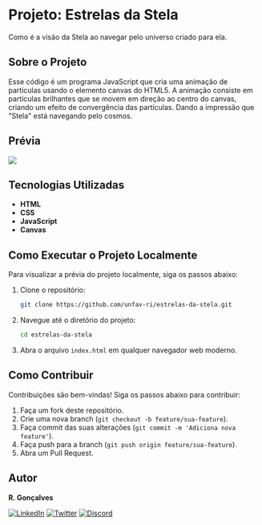 # Projeto: Estrelas da Stela

Como é a visão da Stela ao navegar pelo universo criado para ela.

## Sobre o Projeto

Esse código é um programa JavaScript que cria uma animação de partículas usando o elemento canvas do HTML5. A animação consiste em partículas brilhantes que se movem em direção ao centro do canvas, criando um efeito de convergência das partículas. Dando a impressão que "Stela" está navegando pelo cosmos.

## Prévia

<img src="https://github.com/unfav-ri/assets/blob/master/ESTRELAS-DA-STELA/estrelas-da-stela.gif">

## Tecnologias Utilizadas

- **HTML**
- **CSS**
- **JavaScript**
- **Canvas**

## Como Executar o Projeto Localmente

Para visualizar a prévia do projeto localmente, siga os passos abaixo:

1. Clone o repositório:
    ```sh
    git clone https://github.com/unfav-ri/estrelas-da-stela.git
    ```
2. Navegue até o diretório do projeto:
    ```sh
    cd estrelas-da-stela
    ```
3. Abra o arquivo `index.html` em qualquer navegador web moderno.

## Como Contribuir

Contribuições são bem-vindas! Siga os passos abaixo para contribuir:

1. Faça um fork deste repositório.
2. Crie uma nova branch (`git checkout -b feature/sua-feature`).
3. Faça commit das suas alterações (`git commit -m 'Adiciona nova feature'`).
4. Faça push para a branch (`git push origin feature/sua-feature`).
5. Abra um Pull Request.

## Autor

**R. Gonçalves**

[![LinkedIn](https://img.shields.io/badge/LinkedIn-0077B5?style=for-the-badge&logo=linkedin&logoColor=white)](https://www.linkedin.com/in/unic-ri/)
[![Twitter](https://img.shields.io/badge/Twitter-1DA1F2?style=for-the-badge&logo=twitter&logoColor=white)](https://twitter.com/unic_ri)
[![Discord](https://img.shields.io/badge/Discord-7289DA?style=for-the-badge&logo=discord&logoColor=white)](https://discord.com/users/210427541956198400)
